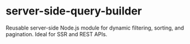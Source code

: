 # server-side-query-builder
Reusable server-side Node.js module for dynamic filtering, sorting, and pagination. Ideal for SSR and REST APIs.
